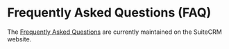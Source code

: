 Frequently Asked Questions (FAQ)
================================

The [Frequently Asked Questions][faq] are currently maintained on the SuiteCRM website.

  [faq]: https://www.suitecrm.com/about/about-us/faq/
